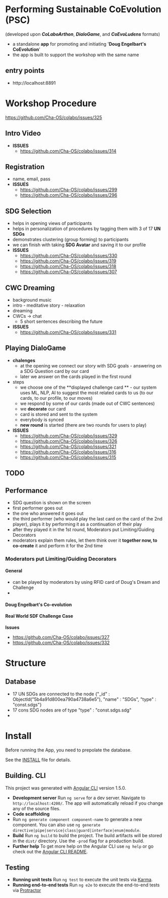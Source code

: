 # Performing Sustainable CoEvolution (PSC)
(developed upon ***CoLaboArthon***, ***DialoGame***, and ***CoEvoLudens*** formats)

- a standalone **app** for promoting and initiating '**Doug Engelbart's CoEvolution**'
- the app is built to support the workshop with the same name

## entry points

+ http://localhost:8891

# Workshop Procedure

https://github.com/Cha-OS/colabo/issues/325

## Intro Video

- **ISSUES**
  - https://github.com/Cha-OS/colabo/issues/314

## Registration

- name, email, pass
- **ISSUES**
  - https://github.com/Cha-OS/colabo/issues/299
  - https://github.com/Cha-OS/colabo/issues/296

## SDG Selection

- helps in opening views of participants
- helps in personalization of procedures by tagging them with 3 of 17 **UN SDGs**
- demonstrates clustering (group forming) to participants
- we can finish with taking **SDG Avatar** and saving it to our profile
- **ISSUES**
  - https://github.com/Cha-OS/colabo/issues/330
  - https://github.com/Cha-OS/colabo/issues/319
  - https://github.com/Cha-OS/colabo/issues/318
  - https://github.com/Cha-OS/colabo/issues/307

## CWC Dreaming

- background music
- intro - meditative story - relaxation
- dreaming
- CWCs -> chat 
  - 5 short sentences describing the future
- **ISSUES**
  - https://github.com/Cha-OS/colabo/issues/331

## Playing DialoGame

- **chalenges**
  - at the opening we connect our story with SDG goals - answering on a SDG Question card by our card
  - later we answer on the cards played in the first round
- steps
  - we choose one of the **displayed challenge card ** - our system uses ML, NLP, AI to suggest the most related cards to us (to our cards, to our profile, to our moves)
  - we respond by some of our cards (made out of CWC sentences)
  - we **decorate** our card
  - card is stored and sent to the system
  - everybody is synced
  - **new round** is started (there are two rounds for users to play)
- **ISSUES**
  - https://github.com/Cha-OS/colabo/issues/329
  - https://github.com/Cha-OS/colabo/issues/326
  - https://github.com/Cha-OS/colabo/issues/321
  - https://github.com/Cha-OS/colabo/issues/316
  - https://github.com/Cha-OS/colabo/issues/315

## TODO

## Performance

- SDG question is shown on the screen
- first performer goes out
- the one who answered it goes out
- the third performer (who would play the last card on the card of the 2nd player), plays it by performing it as a continuation of their play
- after they played it in the 1st round, Moderators put Limiting/Guiding Decorators 
- moderators explain them rules, let them think over it **together now, to co-create** it and perform it for the 2nd time

### Moderators put Limiting/Guiding Decorators

#### General

- can be played by moderators by using RFID card of Doug's Dream and Challenge
- 

#### Doug Engelbart's Co-evolution

#### Real World SDF Challenge Case

**Issues**

- https://github.com/Cha-OS/colabo/issues/327
- https://github.com/Cha-OS/colabo/issues/332

# Structure

## Database

- 17 UN SDGs are connected to the node {"_id" : ObjectId("5b4a91d800ea790a4738a6e5"), "name" : "SDGs", "type" : "const.sdgs"}
- 17 cons SDG nodes are of type "type" : "const.sdgs.sdg"
-

# Install

Before running the App, you need to prepolate the database.

See the [INSTALL](INSTALL.md) file for details.

## Building. CLI

This project was generated with [Angular CLI](https://github.com/angular/angular-cli) version 1.5.0.

- **Development server**
  Run `ng serve` for a dev server. Navigate to `http://localhost:4200/`. The app will automatically reload if you change any of the source files.
- **Code scaffolding**
- Run `ng generate component component-name` to generate a new component. You can also use `ng generate directive|pipe|service|class|guard|interface|enum|module`.
- **Build**
  Run `ng build` to build the project. The build artifacts will be stored in the `dist/` directory. Use the `-prod` flag for a production build.
- **Further help**
  To get more help on the Angular CLI use `ng help` or go check out the [Angular CLI README](https://github.com/angular/angular-cli/blob/master/README.md).

## Testing

- **Running unit tests**
  Run `ng test` to execute the unit tests via [Karma](https://karma-runner.github.io).
- **Running end-to-end tests**
  Run `ng e2e` to execute the end-to-end tests via [Protractor](http://www.protractortest.org/)
